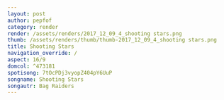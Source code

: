 ```yaml
---
layout: post
author: pepfof
category: render
render: /assets/renders/2017_12_09_4_shooting stars.png
thumb: /assets/renders/thumb/thumb-2017_12_09_4_shooting stars.png
title: Shooting Stars
navigation_override: /
aspect: 16/9
domcol: ^473181
spotisong: 7tOcPDj3vyopZ404pY6UuP
songname: Shooting Stars
songautr: Bag Raiders
---
```


<!--USER BEGIN 1-->

<!--USER END 1-->

<!--more-->
<!--USER BEGIN 2-->

<!--USER END 2-->

